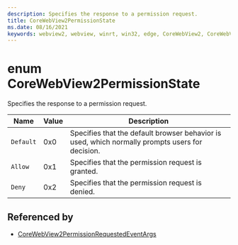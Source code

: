 ```yaml
---
description: Specifies the response to a permission request.
title: CoreWebView2PermissionState
ms.date: 08/16/2021
keywords: webview2, webview, winrt, win32, edge, CoreWebView2, CoreWebView2Controller, browser control, edge html, CoreWebView2PermissionState
---
```


# enum CoreWebView2PermissionState

Specifies the response to a permission request.

| Name |  Value | Description |
|--|--|--|
|`Default` | 0x0  |  Specifies that the default browser behavior is used, which normally prompts users for decision.|
|`Allow` | 0x1  |  Specifies that the permission request is granted.|
|`Deny` | 0x2  |  Specifies that the permission request is denied.|


## Referenced by

- [CoreWebView2PermissionRequestedEventArgs](corewebview2permissionrequestedeventargs.md)
